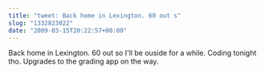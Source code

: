 ```yaml
---
title: "tweet: Back home in Lexington. 60 out s"
slug: "1332823022"
date: "2009-03-15T20:22:57+00:00"
---
```

Back home in Lexington. 60 out so I'll be ouside for a while. Coding tonight tho. Upgrades to the grading app on the way.